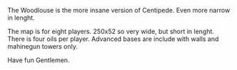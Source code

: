 The Woodlouse is the more insane version of Centipede. Even more narrow in lenght.

The map is for eight players. 250x52 so very wide, but short in lenght. There is four oils per player. Advanced bases are include with walls and mahinegun towers only.

Have fun Gentlemen.